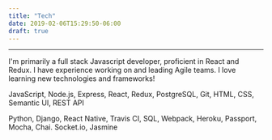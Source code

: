 ```yaml
---
title: "Tech"
date: 2019-02-06T15:29:50-06:00
draft: true
---
```


---

I'm primarily a full stack Javascript developer, proficient in React and Redux. I have experience working on and leading Agile teams. I love learning new technologies and frameworks!

 JavaScript, Node.js, Express, React, Redux, PostgreSQL, Git, HTML, CSS,  Semantic UI, REST API

Python, Django, React Native, Travis CI, SQL, Webpack, Heroku, Passport, Mocha, Chai. Socket.io, Jasmine
